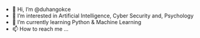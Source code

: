 - 👋 Hi, I’m @duhangokce
- 👀 I’m interested in Artificial Intelligence, Cyber Security and, Psychology
- 🌱 I’m currently learning Python & Machine Learning
- 📫 How to reach me ...

<!---
duhangokce/duhangokce is a ✨ special ✨ repository because its `README.md` (this file) appears on your GitHub profile.
You can click the Preview link to take a look at your changes.
--->
